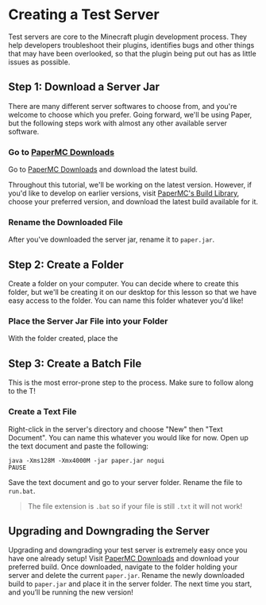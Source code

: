 # Creating a Test Server

Test servers are core to the Minecraft plugin development process. They help developers troubleshoot their plugins, identifies bugs and other things that may have been overlooked, so that the plugin being put out has as little issues as possible. 

## Step 1: Download a Server Jar
There are many different server softwares to choose from, and you're welcome to choose which you prefer. Going forward, we'll be using Paper, but the following steps work with almost any other available server software.

### Go to <a href="https://papermc.io/downloads" target="_blank">PaperMC Downloads</a> 
Go to <a href="https://papermc.io/downloads" target="_blank">PaperMC Downloads</a> and download the latest build.

Throughout this tutorial, we'll be working on the latest version. However, if you'd like to develop on earlier versions, visit <a href="https://papermc.io/downloads/all" target="_blank">PaperMC's Build Library</a>, choose your preferred version, and download the latest build available for it.

### Rename the Downloaded File
After you've downloaded the server jar, rename it to `paper.jar`.

## Step 2: Create a Folder
Create a folder on your computer. You can decide where to create this folder, but we'll be creating it on our desktop for this lesson so that we have easy access to the folder. You can name this folder whatever you'd like!

### Place the Server Jar File into your Folder
With the folder created, place the 

## Step 3: Create a Batch File
This is the most error-prone step to the process. Make sure to follow along to the T!

### Create a Text File
Right-click in the server's directory and choose "New" then "Text Document". You can name this whatever you would like for now. Open up the text document and paste the following:
```
java -Xms128M -Xmx4000M -jar paper.jar nogui
PAUSE
```

Save the text document and go to your server folder. Rename the file to `run.bat`.

> The file extension is `.bat` so if your file is still `.txt` it will not work!


## Upgrading and Downgrading the Server
Upgrading and downgrading your test server is extremely easy once you have one already setup! Visit <a href="https://papermc.io/downloads" target="_blank">PaperMC Downloads</a> and download your preferred build. Once downloaded, navigate to the folder holding your server and delete the current `paper.jar`. Rename the newly downloaded build to `paper.jar` and place it in the server folder. The next time you start, and you’ll be running the new version!
